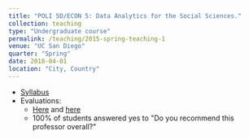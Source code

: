 ```yaml
---
title: "POLI 5D/ECON 5: Data Analytics for the Social Sciences."
collection: teaching
type: "Undergraduate course"
permalink: /teaching/2015-spring-teaching-1
venue: "UC San Diego"
quarter: "Spring"
date: 2018-04-01
location: "City, Country"
---
```


* [Syllabus](/files/oklobdzija_syllabus5D_1718.pdf)
* Evaluations:
  * [Here](/files/econ_review.pdf) and [here](/files/polisci_review.pdf)
  * 100% of students answered yes to "Do you recommend this professor overall?"
